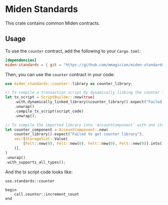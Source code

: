 # Miden Standards

This crate contains common Miden contracts.

## Usage

To use the `counter` contract, add the following to your `Cargo.toml`:

```toml
[dependencies]
miden-standards = { git = "https://github.com/mmagician/miden-standards" }
```

Then, you can use the `counter` contract in your code:

```rust
use miden_standards::counter::library as counter_library;

// To compile a transaction script by dynamically linking the counter library
let tx_script = ScriptBuilder::new(true)
    .with_dynamically_linked_library(&counter_library().expect("Failed to get counter library"))
    .unwrap()
    .compile_tx_script(script_code)
    .unwrap();

// To compile the imported library into `AccountComponent` with one storage slot
let counter_component = AccountComponent::new(
    counter_library().expect("Failed to get counter library"),
    vec![StorageSlot::Value(
        [Felt::new(0), Felt::new(0), Felt::new(0), Felt::new(0)].into(),
    )],
)
.unwrap()
.with_supports_all_types();
```

And the tx script code looks like:

```masm
use.standards::counter

begin
    call.counter::increment_count
end
```
